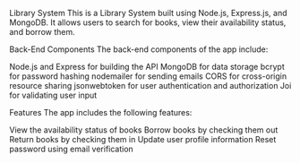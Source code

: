 Library System
This is a Library System built using Node.js, Express.js, and MongoDB. It allows users to search for books, view their availability status, and borrow them.

Back-End Components
The back-end components of the app include:

Node.js and Express for building the API
MongoDB for data storage
bcrypt for password hashing
nodemailer for sending emails
CORS for cross-origin resource sharing
jsonwebtoken for user authentication and authorization
Joi for validating user input

Features
The app includes the following features:

View the availability status of books
Borrow books by checking them out
Return books by checking them in
Update user profile information
Reset password using email verification

